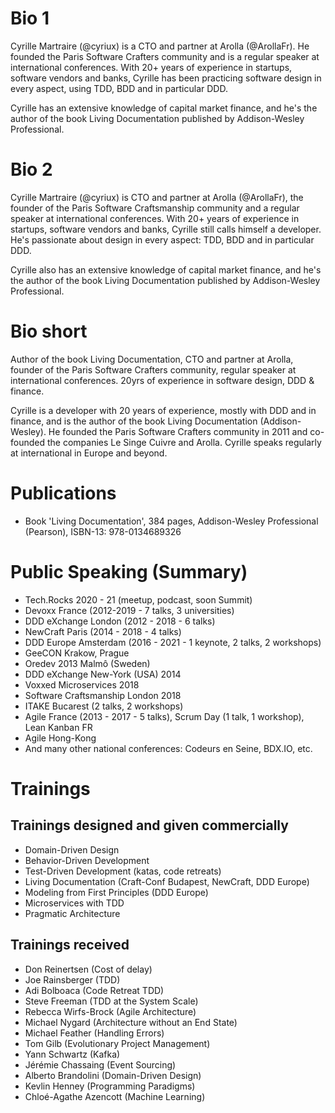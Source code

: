 # Bio 1

Cyrille Martraire (@cyriux) is a CTO and partner at Arolla (@ArollaFr). He founded the Paris Software Crafters community and is a regular speaker at international conferences. With 20+ years of experience in startups, software vendors and banks, Cyrille has been practicing software design in every aspect, using TDD, BDD and in particular DDD.

Cyrille has an extensive knowledge of capital market finance, and he's the author of the book Living Documentation published by Addison-Wesley Professional.

# Bio 2

Cyrille Martraire (@cyriux) is CTO and partner at Arolla (@ArollaFr), the founder of the Paris Software Craftsmanship community and a regular speaker at international conferences. With 20+ years of experience in startups, software vendors and banks, Cyrille still calls himself a developer. He's passionate about design in every aspect: TDD, BDD and in particular DDD. 

Cyrille also has an extensive knowledge of capital market finance, and he's the author of the book Living Documentation published by Addison-Wesley Professional.

# Bio short

Author of the book Living Documentation, CTO and partner at Arolla, founder of the Paris Software Crafters community, regular speaker at international conferences. 20yrs of experience in software design, DDD & finance.

Cyrille is a developer with 20 years of experience, mostly with DDD and in finance, and is the author of the book Living Documentation (Addison-Wesley). He founded the Paris Software Crafters community in 2011 and co-founded the companies Le Singe Cuivre and Arolla. Cyrille speaks regularly at international in Europe and beyond.

# Publications

- Book 'Living Documentation', 384 pages, Addison-Wesley Professional (Pearson), ISBN-13: 978-0134689326

# Public Speaking (Summary)

- Tech.Rocks 2020 - 21 (meetup, podcast, soon Summit)
- Devoxx France (2012-2019 - 7 talks, 3 universities)
- DDD eXchange London (2012 - 2018 - 6 talks)
- NewCraft Paris (2014 - 2018 - 4 talks)
- DDD Europe Amsterdam (2016 - 2021 - 1 keynote, 2 talks, 2 workshops)
- GeeCON Krakow, Prague
- Oredev 2013 Malmô (Sweden)
- DDD eXchange New-York (USA) 2014
- Voxxed Microservices 2018
- Software Craftsmanship London 2018
- ITAKE Bucarest (2 talks, 2 workshops)
- Agile France (2013 - 2017 - 5 talks), Scrum Day (1 talk, 1 workshop), Lean Kanban FR
- Agile Hong-Kong
- And many other national conferences: Codeurs en Seine, BDX.IO, etc.

# Trainings

## Trainings designed and given commercially

- Domain-Driven Design 
- Behavior-Driven Development
- Test-Driven Development (katas, code retreats)
- Living Documentation (Craft-Conf Budapest, NewCraft, DDD Europe)
- Modeling from First Principles (DDD Europe)
- Microservices with TDD
- Pragmatic Architecture

## Trainings received

- Don Reinertsen (Cost of delay)
- Joe Rainsberger (TDD)
- Adi Bolboaca (Code Retreat TDD)
- Steve Freeman (TDD at the System Scale) 
- Rebecca Wirfs-Brock (Agile Architecture)
- Michael Nygard (Architecture without an End State)
- Michael Feather (Handling Errors)
- Tom Gilb (Evolutionary Project Management)
- Yann Schwartz (Kafka)
- Jérémie Chassaing (Event Sourcing)
- Alberto Brandolini (Domain-Driven Design)
- Kevlin Henney (Programming Paradigms)
- Chloé-Agathe Azencott (Machine Learning)
